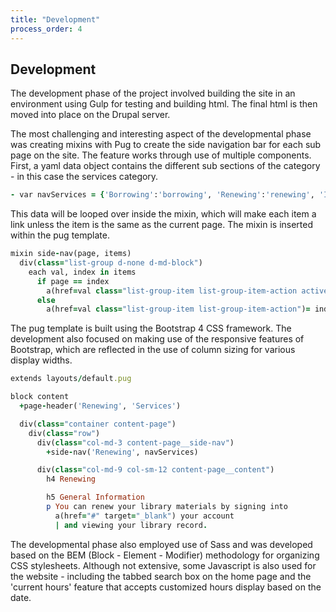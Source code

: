 ```yaml
---
title: "Development"
process_order: 4
---
```

## Development

The development phase of the project involved building the site in an environment using Gulp for testing and building html. The final html is then moved into place on the Drupal server.

The most challenging and interesting aspect of the developmental phase was creating mixins with Pug to create the side navigation bar for each sub page on the site. The feature works through use of multiple components. First, a yaml data object contains the different sub sections of the category - in this case the services category.

```ruby
- var navServices = {'Borrowing':'borrowing', 'Renewing':'renewing', 'Interlibrary Loans':'interlibrary-loans', 'Course Reserves':'course-reserves'}
```

This data will be looped over inside the mixin, which will make each item a link unless the item is the same as the current page. The mixin is inserted within the pug template.

```ruby
mixin side-nav(page, items)
  div(class="list-group d-none d-md-block")
    each val, index in items
      if page == index
        a(href=val class="list-group-item list-group-item-action active")= index
      else
        a(href=val class="list-group-item list-group-item-action")= index
```

The pug template is built using the Bootstrap 4 CSS framework. The development also focused on making use of the responsive features of Bootstrap, which are reflected in the use of column sizing for various display widths.

```ruby
extends layouts/default.pug

block content
  +page-header('Renewing', 'Services')

  div(class="container content-page")
    div(class="row")
      div(class="col-md-3 content-page__side-nav")        
        +side-nav('Renewing', navServices)

      div(class="col-md-9 col-sm-12 content-page__content")
        h4 Renewing

        h5 General Information
        p You can renew your library materials by signing into 
          a(href="#" target="_blank") your account 
          | and viewing your library record.
```

The developmental phase also employed use of Sass and was developed based on the BEM (Block - Element - Modifier) methodology for organizing CSS stylesheets. Although not extensive, some Javascript is also used for the website - including the tabbed search box on the home page and the 'current hours' feature that accepts customized hours display based on the date.